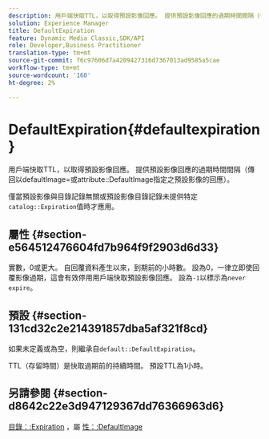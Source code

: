 ```yaml
---
description: 用戶端快取TTL，以取得預設影像回應。 提供預設影像回應的過期時間間隔（傳回以defaultImage=或屬性DefaultImage指定之預設影像的回應）。
solution: Experience Manager
title: DefaultExpiration
feature: Dynamic Media Classic,SDK/API
role: Developer,Business Practitioner
translation-type: tm+mt
source-git-commit: f6c97606d7a4209427316d7367013ad9585a5cae
workflow-type: tm+mt
source-wordcount: '160'
ht-degree: 2%

---
```



# DefaultExpiration{#defaultexpiration}

用戶端快取TTL，以取得預設影像回應。 提供預設影像回應的過期時間間隔（傳回以defaultImage=或attribute::DefaultImage指定之預設影像的回應）。

僅當預設影像與目錄記錄無關或預設影像目錄記錄未提供特定`catalog::Expiration`值時才應用。

## 屬性 {#section-e564512476604fd7b964f9f2903d6d33}

實數，0或更大。 自回覆資料產生以來，到期前的小時數。 設為0，一律立即使回覆影像過期，這會有效停用用戶端快取預設影像回應。 設為`-1`以標示為`never expire`。

## 預設 {#section-131cd32c2e214391857dba5af321f8cd}

如果未定義或為空，則繼承自`default::DefaultExpiration`。

TTL（存留時間）是快取過期前的持續時間。 預設TTL為1小時。

## 另請參閱 {#section-d8642c22e3d947129367dd76366963d6}

[目錄：:Expiration](../../../../../is-api/image-catalog/image-serving-api-ref/c-image-catalog-reference/c-image-svg-data-reference/c-svg-data-reference/r-expiration-svg.md#reference-a7afd668ecbb4d2da65d86259aa6a28a) ，屬 [性：:DefaultImage](../../../../../is-api/image-catalog/image-serving-api-ref/c-image-catalog-reference/c-attributes-reference/r-is-cat-defaultimage.md#reference-8e9900e129f54ed68462a3c2fc3bc433)
